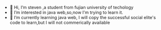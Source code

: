- 👋 Hi, I’m steven ,a student from fujian university of techology
- 👀 I’m interested in java web,so,now I'm trying to learn it.
- 🌱 I’m currently learning java web, I will copy the successful social elite's code to learn,but I will not commerically available


<!---
genosaa/genosaa is a ✨ special ✨ repository because its `README.md` (this file) appears on your GitHub profile.
You can click the Preview link to take a look at your changes.
--->
